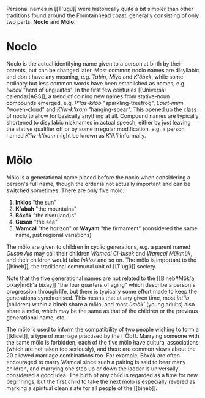 Personal names in [[T'ugü]] were historically quite a bit simpler than other traditions found around the Fountainhead coast, generally consisting of only two parts: **Noclo** and **Mölo**.
# Noclo
Noclo is the actual identifying name given to a person at birth by their parents, but can be changed later. Most common noclo names are disyllabic and don't have any meaning, e.g. *Tabin*, *Miyo* and *K'öbek*, while some ordinary but less common words have been established as names, e.g. *Iwbak* "herd of ungulates". In the first few centuries [[Universal calendar|AGS]], a trend of coining new names from stative-noun compounds emerged, e.g. *P'las-kilöb* "sparkling-treefrog", *Lawt-imim* "woven-cloud" and *K'iw-k'ixam* "hanging-spear". This opened up the class of noclo to allow for basically anything at all. Compound names are typically shortened to disyllabic nicknames in actual speech, either by just leaving the stative qualifier off or by some irregular modification, e.g. a person named *K'iw-k'ixam* might be known as *K'ik'i* informally.
# Mölo
Mölo is a generational name placed before the noclo when considering a person's full name, though the order is not actually important and can be switched sometimes. There are only five mölo:
  1. **Inklos** "the sun"
  2. **K'abah** "the mountains"
  3. **Böxök** "the river(land)s"
  4. **Guson** "the sea"
  5. **Wamcal** "the horizon" or **Wayam** "the firmament" (considered the same name, just regional variations)

The mölo are given to children in cyclic generations, e.g. a parent named *Guson Alo* may call their children *Wamcal Ci-bisek* and *Wamcal Mükmük*, and their children would take *Inklos* and so on. The mölo is important to the [[bineb]], the traditional communal unit of [[T'ugü]] society.

Note that the five generational names are not related to the [[Bineb#Mök'a bixay|mök'a bixay]] "the four quarters of aging" which describe a person's progression through life, but there is typically some effort made to keep the generations synchronised. This means that at any given time, most *int'ib* (children) within a bineb share a mölo, and most *ümök'* (young adults) also share a mölo, which may be the same as that of the children or the previous generational name, etc.

The mölo is used to inform the compatibility of two people wishing to form a [[klicet]], a type of marriage practised by the [[Öb]]. Marrying someone with the same mölo is forbidden, each of the five mölo have cultural associations (which are not taken too seriously), and there are common views about the 20 allowed marriage combinations too. For example, Böxök are often encouraged to marry Wamcal since such a pairing is said to bear many children, and marrying one step up or down the ladder is universally considered a good idea. The birth of any child is regarded as a time for new beginnings, but the first child to take the next mölo is especially revered as marking a spiritual clean slate for all people of the [[bineb]].